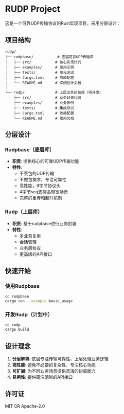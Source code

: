 # RUDP Project

这是一个可靠UDP传输协议的Rust实现项目，采用分层设计：

## 项目结构

```
rudp/
├── rudpbase/           # 底层可靠UDP传输库
│   ├── src/           # 核心实现代码
│   ├── examples/      # 使用示例
│   ├── tests/         # 单元测试
│   ├── Cargo.toml     # 依赖配置
│   └── README.md      # 详细设计文档
│
└── rudp/              # 上层业务封装库（待开发）
    ├── src/           # 业务封装代码
    ├── examples/      # 业务示例
    ├── tests/         # 集成测试
    ├── Cargo.toml     # 依赖配置
    └── README.md      # 使用文档
```

## 分层设计

### Rudpbase（底层库）
- **职责**: 提供核心的可靠UDP传输功能
- **特性**: 
  - 不丢包的UDP传输
  - 不做包排序，专注可靠性
  - 高性能，9字节协议头
  - 4字节seq支持高带宽场景
  - 完整的重传和超时机制

### Rudp（上层库）
- **职责**: 基于rudpbase进行业务封装
- **特性**:
  - 多业务复用
  - 会话管理
  - 业务层协议
  - 更高级的API接口

## 快速开始

### 使用Rudpbase
```bash
cd rudpbase
cargo run --example basic_usage
```

### 开发Rudp（计划中）
```bash
cd rudp
cargo build
```

## 设计理念

1. **分层解耦**: 底层专注传输可靠性，上层处理业务逻辑
2. **高性能**: 避免不必要的复杂性，专注核心功能
3. **可扩展**: 为不同业务场景提供灵活的封装能力
4. **易用性**: 提供简洁清晰的API接口

## 许可证

MIT OR Apache-2.0 